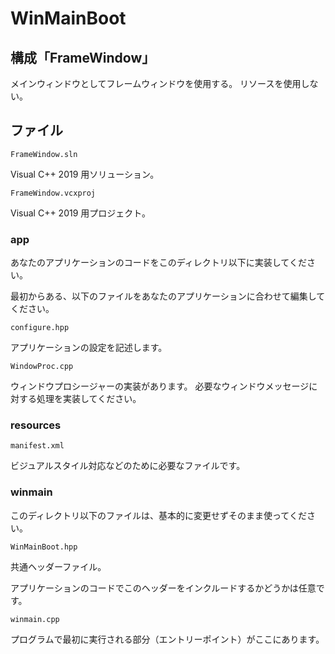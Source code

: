 # WinMainBoot

## 構成「FrameWindow」
メインウィンドウとしてフレームウィンドウを使用する。
リソースを使用しない。

## ファイル

`FrameWindow.sln`

Visual C++ 2019 用ソリューション。

`FrameWindow.vcxproj`

Visual C++ 2019 用プロジェクト。

### app
あなたのアプリケーションのコードをこのディレクトリ以下に実装してください。

最初からある、以下のファイルをあなたのアプリケーションに合わせて編集してください。

`configure.hpp`

アプリケーションの設定を記述します。

`WindowProc.cpp`

ウィンドウプロシージャーの実装があります。
必要なウィンドウメッセージに対する処理を実装してください。

### resources

`manifest.xml`

ビジュアルスタイル対応などのために必要なファイルです。

### winmain
このディレクトリ以下のファイルは、基本的に変更せずそのまま使ってください。

`WinMainBoot.hpp`

共通ヘッダーファイル。

アプリケーションのコードでこのヘッダーをインクルードするかどうかは任意です。

`winmain.cpp`

プログラムで最初に実行される部分（エントリーポイント）がここにあります。

